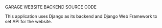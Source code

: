 GARAGE WEBSITE BACKEND SOURCE CODE

This application uses Django as its backend and Django Web Framework to set API for the website.
